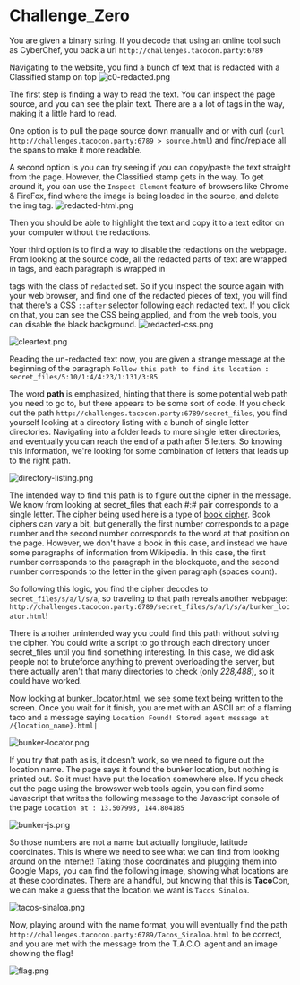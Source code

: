 # Challenge_Zero
You are given a binary string. If you decode that using an online tool such as CyberChef, you back a url `http://challenges.tacocon.party:6789`

Navigating to the website, you find a bunch of text that is redacted with a Classified stamp on top
![c0-redacted.png](images/c0-redacted.png)

The first step is finding a way to read the text. You can inspect the page source, and you can see the plain text. There are a a lot of <span> tags in the way, making it a little hard to read.

One option is to pull the page source down manually and or with curl (`curl http://challenges.tacocon.party:6789 > source.html`) and find/replace all the spans to make it more readable.

A second option is you can try seeing if you can copy/paste the text straight from the page. However, the Classified stamp gets in the way. To get around it, you can use the `Inspect Element` feature of browsers like Chrome & FireFox, find where the image is being loaded in the source, and delete the img tag.
![redacted-html.png](images/redacted-html.png)

Then you should be able to highlight the text and copy it to a text editor on your computer without the redactions.

Your third option is to find a way to disable the redactions on the webpage. From looking at the source code, all the redacted parts of text are wrapped in <span> tags, and each paragraph is wrapped in <p> tags with the class of `redacted` set. So if you inspect the source again with your web browser, and find one of the redacted pieces of text, you will find that there's a CSS `::after` selector following each redacted text. If you click on that, you can see the CSS being applied, and from the web tools, you can disable the black background. 
![redacted-css.png](images/redacted-css.png)

![cleartext.png](images/cleartext.png)

Reading the un-redacted text now, you are given a strange message at the beginning of the paragraph `Follow this path to find its location : secret_files/5:10/1:4/4:23/1:131/3:85`

The word **path** is emphasized, hinting that there is some potential web path you need to go to, but there appears to be some sort of code. If you check out the path `http://challenges.tacocon.party:6789/secret_files`, you find yourself looking at a directory listing with a bunch of single letter directories. Navigating into a folder leads to more single letter directories, and eventually you can reach the end of a path after 5 letters. So knowing this information, we're looking for some combination of letters that leads up to the right path.

![directory-listing.png](images/directory-listing.png)

The intended way to find this path is to figure out the cipher in the message. We know from looking at secret_files that each #:# pair corresponds to a single letter. The cipher being used here is a type of [book cipher](https://www.boxentriq.com/code-breaking/book-cipher). Book ciphers can vary a bit, but generally the first number corresponds to a page number and the second number corresponds to the word at that position on the page. However, we don't have a book in this case, and instead we have some paragraphs of information from Wikipedia. In this case, the first number corresponds to the paragraph in the blockquote, and the second number corresponds to the letter in the given paragraph (spaces count). 

So following this logic, you find the cipher decodes to `secret_files/s/a/l/s/a`, so traveling to that path reveals another webpage: `http://challenges.tacocon.party:6789/secret_files/s/a/l/s/a/bunker_locator.html`!

There is another unintended way you could find this path without solving the cipher. You could write a script to go through each directory under secret_files until you find something interesting. In this case, we did ask people not to bruteforce anything to prevent overloading the server, but there actually aren't that many directories to check (only *228,488*), so it could have worked.

Now looking at bunker_locator.html, we see some text being written to the screen. Once you wait for it finish, you are met with an ASCII art of a flaming taco and a message saying `Location Found! Stored agent message at /{location_name}.html|`

![bunker-locator.png](images/bunker-locator.png)

If you try that path as is, it doesn't work, so we need to figure out the location name. The page says it found the bunker location, but nothing is printed out. So it must have put the location somewhere else. If you check out the page using the browswer web tools again, you can find some Javascript that writes the following message to the Javascript console of the page `Location at : 13.507993, 144.804185`

![bunker-js.png](images/bunker-js.png)

So those numbers are not a name but actually longitude, latitude coordinates. This is where we need to see what we can find from looking around on the Internet! Taking those coordinates and plugging them into Google Maps, you can find the following image, showing what locations are at these coordinates. There are a handful, but knowing that this is **Taco**Con, we can make a guess that the location we want is `Tacos Sinaloa`.

![tacos-sinaloa.png](images/tacos-sinaloa.png)

Now, playing around with the name format, you will eventually find the path `http://challenges.tacocon.party:6789/Tacos_Sinaloa.html` to be correct, and you are met with the message from the T.A.C.O. agent and an image showing the flag!

![flag.png](images/flag.png)
